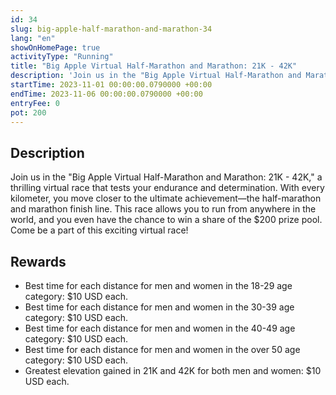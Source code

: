```yaml
---
id: 34
slug: big-apple-half-marathon-and-marathon-34
lang: "en"
showOnHomePage: true
activityType: "Running"
title: "Big Apple Virtual Half-Marathon and Marathon: 21K - 42K"
description: 'Join us in the "Big Apple Virtual Half-Marathon and Marathon: 21K - 42K," a thrilling virtual race that tests your endurance and determination.'
startTime: 2023-11-01 00:00:00.0790000 +00:00
endTime: 2023-11-06 00:00:00.0790000 +00:00
entryFee: 0
pot: 200
---
```


## Description

Join us in the "Big Apple Virtual Half-Marathon and Marathon: 21K - 42K," a thrilling virtual race that tests your endurance and determination. With every kilometer, you move closer to the ultimate achievement—the half-marathon and marathon finish line. This race allows you to run from anywhere in the world, and you even have the chance to win a share of the $200 prize pool. Come be a part of this exciting virtual race!

## Rewards

- Best time for each distance for men and women in the 18-29 age category: $10 USD each.
- Best time for each distance for men and women in the 30-39 age category: $10 USD each.
- Best time for each distance for men and women in the 40-49 age category: $10 USD each.
- Best time for each distance for men and women in the over 50 age category: $10 USD each.
- Greatest elevation gained in 21K and 42K for both men and women: $10 USD each.
